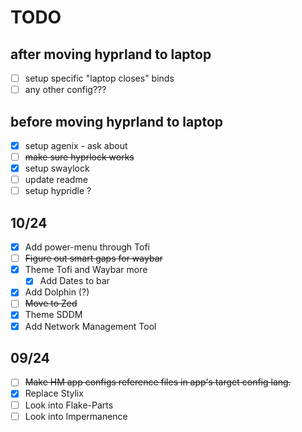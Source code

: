 # TODO

## after moving hyprland to laptop

- [ ] setup specific "laptop closes" binds
- [ ] any other config???

## before moving hyprland to laptop

- [x] setup agenix - ask about
- [ ] ~~make sure hyprlock works~~
- [x] setup swaylock
- [ ] update readme
- [ ] setup hypridle ?

## 10/24

- [x] Add power-menu through Tofi
- [ ] ~~Figure out smart gaps for waybar~~
- [x] Theme Tofi and Waybar more
  - [x] Add Dates to bar
- [x] Add Dolphin (?)
- [ ] ~~Move to Zed~~
- [x] Theme SDDM
- [x] Add Network Management Tool

## 09/24

- [ ] ~~Make HM app configs reference files in app's target config lang.~~
- [x] Replace Stylix
- [ ] Look into Flake-Parts
- [ ] Look into Impermanence
